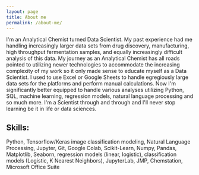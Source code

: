 ```yaml
---
layout: page
title: About me
permalink: /about-me/
---
```


I'm an Analytical Chemist turned Data Scientist. My past experience had me handling increasingly larger data sets from drug discovery, manufacturing, high throughput fermentation samples, and equally increasingly difficult analysis of this data. My journey as an Analytical Chemist has all roads pointed to utilizing newer technologies to accommodate the increasing complexity of my work so it only made sense to educate myself as a Data Scientist. I used to use Excel or Google Sheets to handle egregiously large data sets for the platforms and perform manual calculations. Now I'm significantly better equipped to handle various analyses utilizing Python, SQL, machine learning, regression models, natural language processing and so much more. I'm a Scientist through and through and I'll never stop learning be it in life or data sciences.

## Skills: 
Python, Tensorflow/Keras image classification modeling, Natural Language Processing, Jupyter, Git, Google Colab, Scikit-Learn, Numpy, Pandas, Matplotlib, Seaborn, regression models (linear, logistic), classification models (Logistic, K Nearest Neighbors), JupyterLab, JMP, Chemstation, Microsoft Office Suite

